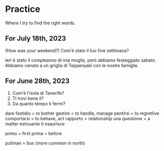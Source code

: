 # Practice

Where I try to find the right words.

## For July 18th, 2023

(How was your weekend?)
Com'è stato il tuo fine settimana?

Ieri è stato il compleanno di mia moglie, però abbiamo festeggiato sabato.  Abbiamo cenato a un griglia di Teppenyaki con le nostre famiglie.

## For June 28th, 2023

1. Com'è l'isola di Tenerife?
1. Ti trovi bene lì?
1. Da quanto tempo ti fermi?

dare fastidio = to bother
gestire = to handle, manage
pentirsi = to regretlive 
comportarsi = to behave, act
rapporto = relationship
una questione = a matter
estnuante
ti esaurisce

primo = first
prima = before

pullman = bus (more common in north)